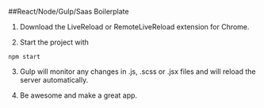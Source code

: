 ##React/Node/Gulp/Saas Boilerplate

1. Download the LiveReload or RemoteLiveReload extension for Chrome.

2. Start the project with

`npm start`

3. Gulp will monitor any changes in .js, .scss or .jsx files and will reload the server automatically. 

4. Be awesome and make a great app.
